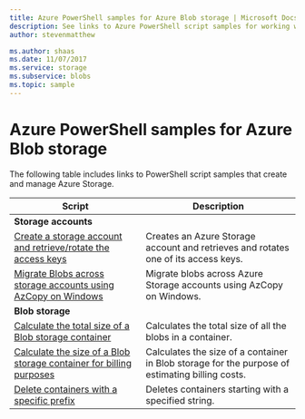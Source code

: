 ```yaml
---
title: Azure PowerShell samples for Azure Blob storage | Microsoft Docs
description: See links to Azure PowerShell script samples for working with Azure Blob storage, such as creating a storage account, migrating blobs across accounts, and more.
author: stevenmatthew

ms.author: shaas
ms.date: 11/07/2017
ms.service: storage
ms.subservice: blobs
ms.topic: sample
---
```


# Azure PowerShell samples for Azure Blob storage

The following table includes links to PowerShell script samples that create and manage Azure Storage.

| Script | Description |
|---|---|
|**Storage accounts**||
| [Create a storage account and retrieve/rotate the access keys](../scripts/storage-common-rotate-account-keys-powershell.md?toc=/powershell/module/toc.json)| Creates an Azure Storage account and retrieves and rotates one of its access keys. |
| [Migrate Blobs across storage accounts using AzCopy on Windows](/previous-versions/azure/storage/storage-common-transfer-between-storage-accounts?toc=/powershell/module/toc.json)| Migrate blobs across Azure Storage accounts using AzCopy on Windows. |
|**Blob storage**||
| [Calculate the total size of a Blob storage container](../scripts/storage-blobs-container-calculate-size-powershell.md?toc=/powershell/module/toc.json) | Calculates the total size of all the blobs in a container. |
| [Calculate the size of a Blob storage container for billing purposes](../scripts/storage-blobs-container-calculate-billing-size-powershell.md?toc=/powershell/module/toc.json) | Calculates the size of a container in Blob storage for the purpose of estimating billing costs. |
| [Delete containers with a specific prefix](../scripts/storage-blobs-container-delete-by-prefix-powershell.md?toc=/powershell/module/toc.json) | Deletes containers starting with a specified string. |
